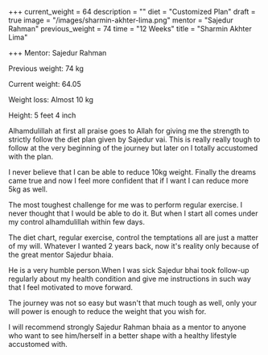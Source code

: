 +++
current_weight = 64
description = ""
diet = "Customized Plan"
draft = true
image = "/images/sharmin-akhter-lima.png"
mentor = "Sajedur Rahman"
previous_weight = 74
time = "12 Weeks"
title = "Sharmin Akhter Lima"

+++
Mentor: Sajedur Rahman

Previous weight: 74 kg

Current weight: 64.05

Weight loss: Almost 10 kg

Height: 5 feet 4 inch

Alhamdulillah at first all praise goes to Allah for giving me the strength to strictly follow the diet plan given by Sajedur vai. This is really really tough to follow at the very beginning of the journey but later on I totally accustomed with the plan.

I never believe that I can be able to reduce 10kg weight. Finally the dreams came true and now I feel more confident that if I want I can reduce more 5kg as well.

The most toughest challenge for me was to perform regular exercise. I never thought that I would be able to do it. But when I start all comes under my control alhamdulillah within few days.

The diet chart, regular exercise, control the temptations all are just a matter of my will. Whatever I wanted 2 years back, now it's reality only because of the great mentor Sajedur bhaia.

He is a very humble person.When I was sick Sajedur bhai took follow-up regularly about my health condition and give me instructions in such way that I feel motivated to move forward.

The journey was not so easy but wasn't that much tough as well, only your will power is enough to reduce the weight that you wish for.

I will recommend strongly Sajedur Rahman bhaia as a mentor to anyone who want to see him/herself in a better shape with a healthy lifestyle accustomed with.